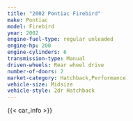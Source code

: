 ```yaml
---
title: "2002 Pontiac Firebird"
make: Pontiac
model: Firebird
year: 2002
engine-fuel-type: regular unleaded
engine-hp: 200
engine-cylinders: 6
transmission-type: Manual
driven-wheels: Rear wheel drive
number-of-doors: 2
market-category: Hatchback,Performance
vehicle-size: Midsize
vehicle-style: 2dr Hatchback
---
```


{{< car_info >}}
